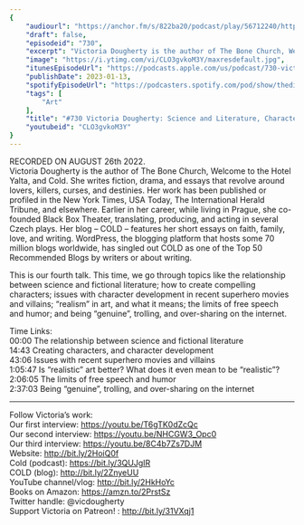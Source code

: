 ```yaml
---
{
	"audiourl": "https://anchor.fm/s/822ba20/podcast/play/56712240/https%3A%2F%2Fd3ctxlq1ktw2nl.cloudfront.net%2Fstaging%2F2022-7-27%2Fcfcc1360-57f6-e588-6e6a-da174c68bd83.m4a",
	"draft": false,
	"episodeid": "730",
	"excerpt": "Victoria Dougherty is the author of The Bone Church, Welcome to the Hotel Yalta, and Cold. She writes fiction, drama, and essays that revolve around lovers, killers, curses, and destinies. Her work has been published or profiled in the New York Times, USA Today, The International Herald Tribune, and elsewhere. Earlier in her career, while living in Prague, she co-founded Black Box Theater, translating, producing, and acting in several Czech plays. Her blog – COLD – features her short essays on faith, family, love, and writing. WordPress, the blogging platform that hosts some 70 million blogs worldwide, has singled out COLD as one of the Top 50 Recommended Blogs by writers or about writing. ",
	"image": "https://i.ytimg.com/vi/CLO3gvkoM3Y/maxresdefault.jpg",
	"itunesEpisodeUrl": "https://podcasts.apple.com/us/podcast/730-victoria-dougherty-science-and-literature/id1451347236?i=1000594370680&uo=4",
	"publishDate": 2023-01-13,
	"spotifyEpisodeUrl": "https://podcasters.spotify.com/pod/show/thedissenter/episodes/730-Victoria-Dougherty-Science-and-Literature--Character-Development--Realism--and-Free-Speech-e1n17jg",
	"tags": [
		"Art"
	],
	"title": "#730 Victoria Dougherty: Science and Literature, Character Development, Realism, and Free Speech",
	"youtubeid": "CLO3gvkoM3Y"
}
---
```

RECORDED ON AUGUST 26th 2022.  
Victoria Dougherty is the author of The Bone Church, Welcome to the Hotel Yalta, and Cold. She writes fiction, drama, and essays that revolve around lovers, killers, curses, and destinies. Her work has been published or profiled in the New York Times, USA Today, The International Herald Tribune, and elsewhere. Earlier in her career, while living in Prague, she co-founded Black Box Theater, translating, producing, and acting in several Czech plays. Her blog – COLD – features her short essays on faith, family, love, and writing. WordPress, the blogging platform that hosts some 70 million blogs worldwide, has singled out COLD as one of the Top 50 Recommended Blogs by writers or about writing. 

This is our fourth talk. This time, we go through topics like the relationship between science and fictional literature; how to create compelling characters; issues with character development in recent superhero movies and villains; “realism” in art, and what it means; the limits of free speech and humor; and being “genuine”, trolling, and over-sharing on the internet. 

Time Links:  
<time>00:00</time> The relationship between science and fictional literature  
<time>14:43</time> Creating characters, and character development  
<time>43:06</time> Issues with recent superhero movies and villains  
<time>1:05:47</time> Is “realistic” art better? What does it even mean to be “realistic”?  
<time>2:06:05</time> The limits of free speech and humor  
<time>2:37:03</time> Being “genuine”, trolling, and over-sharing on the internet

---

Follow Victoria’s work:  
Our first interview: https://youtu.be/T6gTK0dZcQc  
Our second interview: https://youtu.be/NHCGW3_Opc0  
Our third interview: https://youtu.be/8C4b7Zs7DJM  
Website: http://bit.ly/2HoiQ0f  
Cold (podcast): https://bit.ly/3QUJgIR  
COLD (blog): http://bit.ly/2ZnyeUU  
YouTube channel/vlog: http://bit.ly/2HkHoYc  
Books on Amazon: https://amzn.to/2PrstSz  
Twitter handle: @vicdougherty  
Support Victoria on Patreon! : http://bit.ly/31VXqj1

